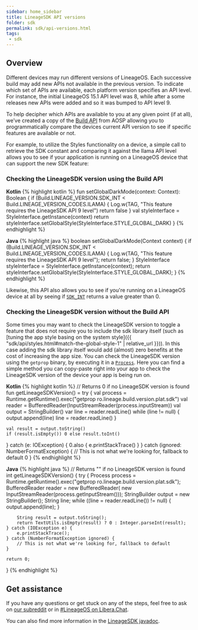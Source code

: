 ```yaml
---
sidebar: home_sidebar
title: LineageSDK API versions
folder: sdk
permalink: sdk/api-versions.html
tags:
 - sdk
---
```


## Overview

Different devices may run different versions of LineageOS. Each successive build may add new APIs not available in the previous version.
To indicate which set of APIs are available, each platform version specifies an API level.
For instance, the initial LineageOS 15.1 API level was 8, while after a some releases new APIs were added and so it was bumped to API level 9.

To help decipher which APIs are available to you at any given point (if at all), we’ve created a copy
of the [Build API](https://lineageos.github.io/android_lineage-sdk/reference/lineageos/os/Build.html) from AOSP allowing you to programmatically
compare the devices current API version to see if specific features are available or not.

For example, to utilize the Styles functionality on a device, a simple call to retrieve the SDK
constant and comparing it against the Ilama API level allows you to see if your application is running
on a LineageOS device that can support the new SDK feature:

### Checking the LineageSDK version using the Build API

**Kotlin**
{% highlight kotlin %}
fun setGlobalDarkMode(context: Context): Boolean {
    if (Build.LINEAGE_VERSION.SDK_INT < Build.LINEAGE_VERSION_CODES.ILAMA) {
        Log.w(TAG, "This feature requires the LineageSDK API 9 level")
        return false
    }
    val styleInterface = StyleInterface.getInstance(context)
    return styleInterface.setGlobalStyle(StyleInterface.STYLE_GLOBAL_DARK)
}
{% endhighlight %}

**Java**
{% highlight java %}
boolean setGlobalDarkMode(Context context) {
    if (Build.LINEAGE_VERSION.SDK_INT < Build.LINEAGE_VERSION_CODES.ILAMA) {
        Log.w(TAG, "This feature requires the LineageSDK API 9 level");
        return false;
    }
    StyleInterface styleInterface = StyleInterface.getInstance(context);
    return styleInterface.setGlobalStyle(StyleInterface.STYLE_GLOBAL_DARK);
}
{% endhighlight %}

Likewise, this API also allows you to see if you're running on a LineageOS device at all by seeing if [`SDK_INT`](https://lineageos.github.io/android_lineage-sdk/reference/lineageos/os/Build.LINEAGE_VERSION.html#SDK_INT) returns a value greater than 0.

### Checking the LineageSDK version without the Build API

Some times you may want to check the LineageSDK version to toggle a feature that does not require you to
include the sdk library itself (such as [tuning the app style basing on the system style]({{ "sdk/api/styles.html#match-the-global-style-1" | relative_url }})).
In this case adding the sdk library itself would add (almost) zero benefits at the cost of increasing the app size.
You can check the LineageSDK version using the `getprop` binary, by executing it in a [`Process`](https://docs.oracle.com/javase/8/docs/api/java/lang/Process.html).
Here you can find a simple method you can copy-paste right into your app to check the LineageSDK version of the device your app is being run on.

**Kotlin**
{% highlight kotlin %}
// Returns 0 if no LineageSDK version is found
fun getLineageSDKVersion() = try {
    val process = Runtime.getRuntime().exec("getprop ro.lineage.build.version.plat.sdk")
    val reader = BufferedReader(InputStreamReader(process.inputStream))
    val output = StringBuilder()
    var line = reader.readLine()
    while (line != null) {
        output.append(line)
        line = reader.readLine()
    }

    val result = output.toString()
    if (result.isEmpty()) 0 else result.toInt()
} catch (e: IOException) {
    0.also { e.printStackTrace() }
} catch (ignored: NumberFormatException) {
    // This is not what we're looking for, fallback to default
    0
}
{% endhighlight %}

**Java**
{% highlight java %}
// Returns "" if no LineageSDK version is found
int getLineageSDKVersion() {
    try {
        Process process = Runtime.getRuntime().exec("getprop ro.lineage.build.version.plat.sdk");
        BufferedReader reader = new BufferedReader(
                    new InputStreamReader(process.getInputStream()));
        StringBuilder output = new StringBuilder();
        String line;
        while ((line = reader.readLine()) != null) {
            output.append(line);
        }

        String result = output.toString();
        return TextUtils.isEmpty(result) ? 0 : Integer.parseInt(result);
    } catch (IOException e) {
        e.printStackTrace();
    } catch (NumberFormatException ignored) {
        // This is not what we're looking for, fallback to default
    }

    return 0;
}
{% endhighlight %}



## Get assistance

If you have any questions or get stuck on any of the steps, feel free to ask on [our subreddit](https://reddit.com/r/LineageOS) or in
[#LineageOS on Libera.Chat](https://kiwiirc.com/nextclient/irc.libera.chat#lineageos).

You can also find more information in the [LineageSDK javadoc](https://lineageos.github.io/android_lineage-sdk).
